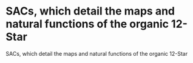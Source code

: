 # SACs, which detail the maps and natural functions of the organic 12-Star

SACs, which detail the maps and natural functions of the organic 12-Star
